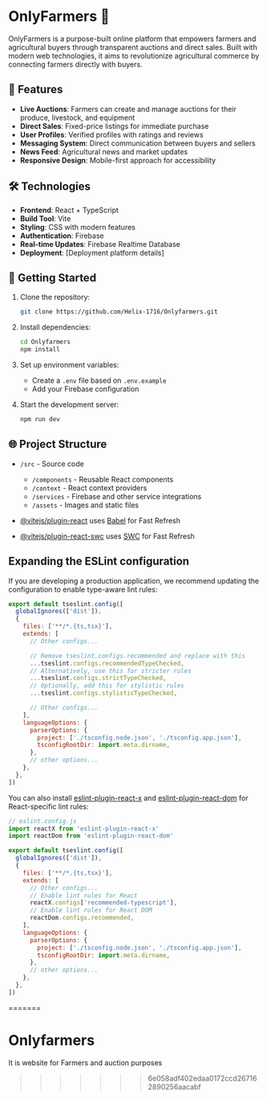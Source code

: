 # OnlyFarmers 🌾

OnlyFarmers is a purpose-built online platform that empowers farmers and agricultural buyers through transparent auctions and direct sales. Built with modern web technologies, it aims to revolutionize agricultural commerce by connecting farmers directly with buyers.

## 🌟 Features

- **Live Auctions**: Farmers can create and manage auctions for their produce, livestock, and equipment
- **Direct Sales**: Fixed-price listings for immediate purchase
- **User Profiles**: Verified profiles with ratings and reviews
- **Messaging System**: Direct communication between buyers and sellers
- **News Feed**: Agricultural news and market updates
- **Responsive Design**: Mobile-first approach for accessibility

## 🛠️ Technologies

- **Frontend**: React + TypeScript
- **Build Tool**: Vite
- **Styling**: CSS with modern features
- **Authentication**: Firebase
- **Real-time Updates**: Firebase Realtime Database
- **Deployment**: [Deployment platform details]

## 🚀 Getting Started

1. Clone the repository:
   ```bash
   git clone https://github.com/Helix-1716/Onlyfarmers.git
   ```

2. Install dependencies:
   ```bash
   cd Onlyfarmers
   npm install
   ```

3. Set up environment variables:
   - Create a `.env` file based on `.env.example`
   - Add your Firebase configuration

4. Start the development server:
   ```bash
   npm run dev
   ```

## 🌐 Project Structure

- `/src` - Source code
  - `/components` - Reusable React components
  - `/context` - React context providers
  - `/services` - Firebase and other service integrations
  - `/assets` - Images and static files

- [@vitejs/plugin-react](https://github.com/vitejs/vite-plugin-react/blob/main/packages/plugin-react) uses [Babel](https://babeljs.io/) for Fast Refresh
- [@vitejs/plugin-react-swc](https://github.com/vitejs/vite-plugin-react/blob/main/packages/plugin-react-swc) uses [SWC](https://swc.rs/) for Fast Refresh

## Expanding the ESLint configuration

If you are developing a production application, we recommend updating the configuration to enable type-aware lint rules:

```js
export default tseslint.config([
  globalIgnores(['dist']),
  {
    files: ['**/*.{ts,tsx}'],
    extends: [
      // Other configs...

      // Remove tseslint.configs.recommended and replace with this
      ...tseslint.configs.recommendedTypeChecked,
      // Alternatively, use this for stricter rules
      ...tseslint.configs.strictTypeChecked,
      // Optionally, add this for stylistic rules
      ...tseslint.configs.stylisticTypeChecked,

      // Other configs...
    ],
    languageOptions: {
      parserOptions: {
        project: ['./tsconfig.node.json', './tsconfig.app.json'],
        tsconfigRootDir: import.meta.dirname,
      },
      // other options...
    },
  },
])
```

You can also install [eslint-plugin-react-x](https://github.com/Rel1cx/eslint-react/tree/main/packages/plugins/eslint-plugin-react-x) and [eslint-plugin-react-dom](https://github.com/Rel1cx/eslint-react/tree/main/packages/plugins/eslint-plugin-react-dom) for React-specific lint rules:

```js
// eslint.config.js
import reactX from 'eslint-plugin-react-x'
import reactDom from 'eslint-plugin-react-dom'

export default tseslint.config([
  globalIgnores(['dist']),
  {
    files: ['**/*.{ts,tsx}'],
    extends: [
      // Other configs...
      // Enable lint rules for React
      reactX.configs['recommended-typescript'],
      // Enable lint rules for React DOM
      reactDom.configs.recommended,
    ],
    languageOptions: {
      parserOptions: {
        project: ['./tsconfig.node.json', './tsconfig.app.json'],
        tsconfigRootDir: import.meta.dirname,
      },
      // other options...
    },
  },
])
```
=======
# Onlyfarmers
It is  website for Farmers and auction purposes
>>>>>>> 6e058adf402edaa0172ccd267162890256aacabf

